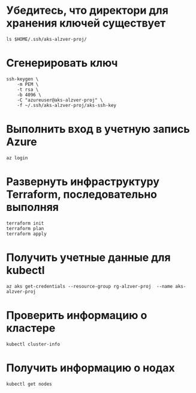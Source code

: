 # Убедитесь, что директори для хранения ключей существует
```
ls $HOME/.ssh/aks-alzver-proj/
```

# Сгенерировать ключ
```
ssh-keygen \
    -m PEM \
    -t rsa \
    -b 4096 \
    -C "azureuser@aks-alzver-proj" \
    -f ~/.ssh/aks-alzver-proj/aks-ssh-key
```

# Выполнить вход в учетную запись Azure
```
az login
```

# Развернуть инфраструктуру Terraform, последовательно выполняя
```
terraform init
terraform plan
terraform apply
```

# Получить учетные данные для kubectl 
```
az aks get-credentials --resource-group rg-alzver-proj  --name aks-alzver-proj
```

# Проверить информацию о кластере 
```
kubectl cluster-info
```

# Получить информацию о нодах
```
kubectl get nodes
```
